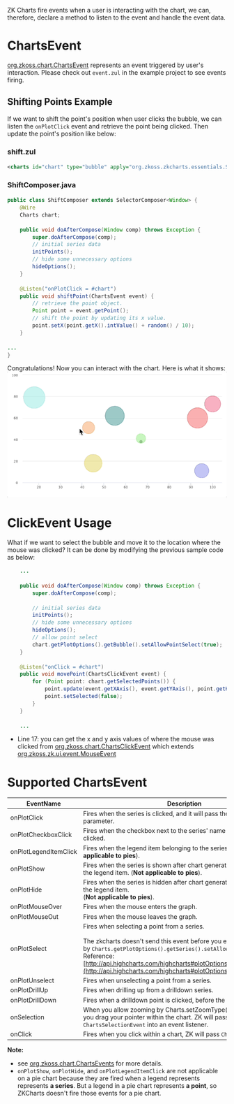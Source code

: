 ZK Charts fire events when a user is interacting with the chart, we can,
therefore, declare a method to listen to the event and handle the event
data.

# ChartsEvent

[org.zkoss.chart.ChartsEvent](https://www.zkoss.org/javadoc/latest/zkcharts/org/zkoss/chart/ChartsEvent.html)
represents an event triggered by user's interaction. Please check out
`event.zul` in the example project to see events firing.

## Shifting Points Example

If we want to shift the point's position when user clicks the bubble, we
can listen the `onPlotClick` event and retrieve the point being clicked.
Then update the point's position like below:

### shift.zul

```xml
<charts id="chart" type="bubble" apply="org.zkoss.zkcharts.essentials.ShiftComposer"/>
```

### ShiftComposer.java

```java
public class ShiftComposer extends SelectorComposer<Window> {
    @Wire
    Charts chart;
    
    public void doAfterCompose(Window comp) throws Exception {
        super.doAfterCompose(comp);
        // initial series data
        initPoints();
        // hide some unnecessary options
        hideOptions();
    }
     
    @Listen("onPlotClick = #chart")
    public void shiftPoint(ChartsEvent event) {
        // retrieve the point object.
        Point point = event.getPoint();
        // shift the point by updating its x value.
        point.setX(point.getX().intValue() + random() / 10);
    }

...
}
```

Congratulations! Now you can interact with the chart. Here is what it shows: ![](images/ShiftPoint.gif)

# ClickEvent Usage

What if we want to select the bubble and move it to the location where
the mouse was clicked? It can be done by modifying the previous sample
code as below:

```java
    ...

    public void doAfterCompose(Window comp) throws Exception {
        super.doAfterCompose(comp);
        
        // initial series data
        initPoints();
        // hide some unnecessary options
        hideOptions();
        // allow point select
        chart.getPlotOptions().getBubble().setAllowPointSelect(true);
    }
     
    @Listen("onClick = #chart")
    public void movePoint(ChartsClickEvent event) {
        for (Point point: chart.getSelectedPoints()) {
            point.update(event.getXAxis(), event.getYAxis(), point.getHigh());
            point.setSelected(false);
        }
    }

    ...
```

- Line 17: you can get the x and y axis values of where the mouse was
  clicked from
  [org.zkoss.chart.ChartsClickEvent](https://www.zkoss.org/javadoc/latest/zkcharts/org/zkoss/chart/ChartsClickEvent.html)
  which extends
  [org.zkoss.zk.ui.event.MouseEvent](https://www.zkoss.org/javadoc/latest/zk/org/zkoss/zk/ui/event/MouseEvent.html)

# Supported ChartsEvent

| EventName | Description |
|-----------|-------------|
| onPlotClick | Fires when the series is clicked, and it will pass the nearest point as a parameter. |
| onPlotCheckboxClick | Fires when the checkbox next to the series' name in the legend is clicked. |
| onPlotLegendItemClick | Fires when the legend item belonging to the series is clicked. (**Not applicable to pies**). |
| onPlotShow | Fires when the series is shown after chart generation time, by clicking the legend item. (**Not applicable to pies**). |
| onPlotHide | Fires when the series is hidden after chart generation time, by clicking the legend item.<br/>(**Not applicable to pies**). |
| onPlotMouseOver | Fires when the mouse enters the graph. |
| onPlotMouseOut | Fires when the mouse leaves the graph. |
| onPlotSelect | Fires when selecting a point from a series.<br/><br/>The zkcharts doesn't send this event before you enable "point select" by `Charts.getPlotOptions().getSeries().setAllowPointSelect(true);`<br/>Reference: [http://api.highcharts.com/highcharts#plotOptions.series.point.events](http://api.highcharts.com/highcharts#plotOptions.series.point.events) |
| onPlotUnselect | Fires when unselecting a point from a series. |
| onPlotDrillUp | Fires when drilling up from a drilldown series. |
| onPlotDrillDown | Fires when a drilldown point is clicked, before the new series is added. |
| onSelection | When you allow zooming by Charts.setZoomType(), it's fired when you drag your pointer within the chart. ZK will pass a `ChartsSelectionEvent` into an event listener. |
| onClick | Fires when you click within a chart, ZK will pass `ChartsClickEvent`. |

**Note:**

- see
  [org.zkoss.chart.ChartsEvents](https://www.zkoss.org/javadoc/latest/zkcharts/org/zkoss/chart/ChartsEvents.html)
  for more details.
- `onPlotShow`, `onPlotHide`, and `onPlotLegendItemClick` are not
  applicable on a pie chart because they are fired when a legend
  represents represents **a series**. But a legend in a pie chart
  represents **a point**, so ZKCharts doesn't fire those events for a
  pie chart.
